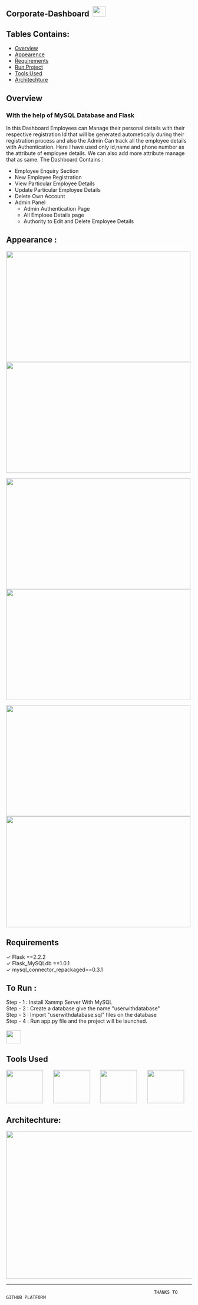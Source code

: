 
## Corporate-Dashboard &nbsp;<img src="https://user-images.githubusercontent.com/125151906/221226820-b16e12d3-8349-4217-969e-78088768f877.png" width="35" height="28">



## Tables Contains:
- [Overview](https://awesomeopensource.com/project/elangosundar/awesome-README-templates)
- [Appearence](https://awesomeopensource.com/project/elangosundar/awesome-README-templates)
- [Requirements](https://awesomeopensource.com/project/elangosundar/awesome-README-templates)
- [Run Project](https://awesomeopensource.com/project/elangosundar/awesome-README-templates)
- [Tools Used](https://awesomeopensource.com/project/elangosundar/awesome-README-templates)
- [Architechture](https://awesomeopensource.com/project/elangosundar/awesome-README-templates)


## Overview

### With the help of MySQL Database and Flask
In this Dashboard Employees can Manage their personal details with their respective registration Id that will be generated autometically during their registration process
and also the Admin Can track all the employee details with Authentication.
Here I have used only id,name and phone number as the attribute of employee details. We can also add more attribute manage that as same.
The Dashboard Contains :

- Employee Enquiry Section
- New Employee Registration
- View Particular Employee Details
- Update Particular Employee Details
- Delete Own Account
- Admin Panel
    - Admin Authentication Page
    - All Emploee Details page 
    - Authority to Edit and Delete Employee Details
    
## Appearance : 

<p align="left"><img src="https://user-images.githubusercontent.com/125151906/221238481-702d6fcb-9b01-4fec-9b7a-e38380a82b0f.png" width="500" height="300">
<img src="https://user-images.githubusercontent.com/125151906/221238493-27401ff8-e40a-4716-878b-8746fab7d985.png" width="500" height="300"></p>

<p align="left"><img src="https://user-images.githubusercontent.com/125151906/221238520-6c2fd3a2-9174-41cd-9559-666f2f8d655a.png" width="500" height="300">
<img src="https://user-images.githubusercontent.com/125151906/221238924-a01bfacd-04ae-4b8e-bbd7-b5b02a32eaca.png" width="500" height="300"></p>

<p align="left"><img src="https://user-images.githubusercontent.com/125151906/221240754-10367e42-b0ed-4e62-a0fb-1195be1c639a.png" width="500" height="300">
<img src="https://user-images.githubusercontent.com/125151906/221240760-ba951569-9892-4043-b54c-b43addcf0014.png" width="500" height="300"></p>

## Requirements
✓ Flask ==2.2.2 <br>
✓ Flask_MySQLdb ==1.0.1 <br>
✓ mysql_connector_repackaged==0.3.1 <br>

## To Run :

Step - 1 : Install Xammp Server With MySQL<br>
Step - 2 : Create a database give the name "userwithdatabase"<br>
Step - 3 : Import "userwithdatabase.sql" files on the database<br>
Step - 4 : Run app.py file and the project will be launched.
<br><br>
<img src="https://user-images.githubusercontent.com/125151906/219899870-fe3f6abc-2e35-4a0c-85e0-a2222fc70051.png" width="40" height="35"><br>

## Tools Used
<p><img src="https://user-images.githubusercontent.com/125151906/220073302-61e5bb1b-d55e-453f-9c1e-3cd0bd64e4f2.png" width="100" height="90">&nbsp;&nbsp;&nbsp;&nbsp;&nbsp;&nbsp;
<img src="https://user-images.githubusercontent.com/125151906/220073757-cd7e8803-b747-4c95-b610-65517748763b.png" width="100" height="90">&nbsp;&nbsp;&nbsp;&nbsp;&nbsp;&nbsp;
<img src="https://user-images.githubusercontent.com/125151906/220718550-0a805d7c-fa85-408b-bbe4-381afee670cd.png" width="100" height="90">&nbsp;&nbsp;&nbsp;&nbsp;&nbsp;&nbsp;
<img src="https://user-images.githubusercontent.com/125151906/221228162-f382c92b-99ae-48cc-8896-d7b802c0c89b.png" width="100" height="90"></p>


## Architechture:
<img src="https://user-images.githubusercontent.com/125151906/221242966-e46bd027-a561-49d3-bc3f-97efffb6e072.png" width="620" height="400">

-----------------------------------------------------------------------------------------------------------------------------------------------------------------------
                                                            THANKS TO GITHUB PLATFORM






